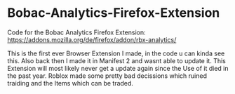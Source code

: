 # Bobac-Analytics-Firefox-Extension

Code for the Bobac Analytics Firefox Extension: https://addons.mozilla.org/de/firefox/addon/rbx-analytics/

This is the first ever Browser Extension I made, in the code u can kinda see this.
Also back then I made it in Manifest 2 and wasnt able to update it.
This Extension will most likely never get a update again since the Use of it died in the past year.
Roblox made some pretty bad decissions which ruined traiding and the Items which can be traded.
